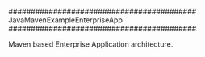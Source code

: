 ##########################################
		JavaMavenExampleEnterpriseApp
##########################################		

Maven based Enterprise Application architecture.